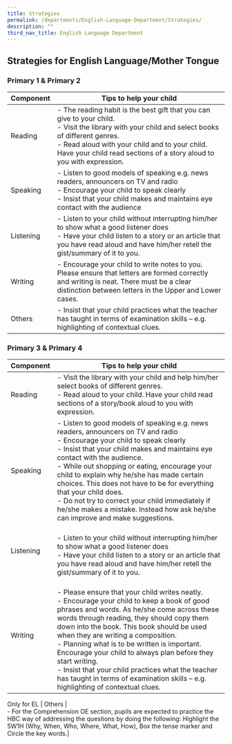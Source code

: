 ```yaml
---
title: Strategies
permalink: /departments/English-Language-Department/Strategies/
description: ""
third_nav_title: English Language Department
---
```

Strategies for English Language/Mother Tongue
---------------------------------------------

### **Primary 1 & Primary 2**

| Component | Tips to help your child |
| --- | --- |
| Reading | -   The reading habit is the best gift that you can give to your child.<br>-   Visit the library with your child and select books of different genres.<br>-   Read aloud with your child and to your child. Have your child read sections of a story aloud to you with expression.|
| Speaking | -   Listen to good models of speaking e.g. news readers, announcers on TV and radio<br>-   Encourage your child to speak clearly<br>-   Insist that your child makes and maintains eye contact with the audience|
| Listening | -   Listen to your child without interrupting him/her to show what a good listener does<br>-   Have your child listen to a story or an article that you have read aloud and have him/her retell the gist/summary of it to you.|
| Writing | -   Encourage your child to write notes to you.<br>   Please ensure that letters are formed correctly and writing is neat. There must be a clear distinction between letters in the Upper and Lower cases.|
| Others | -   Insist that your child practices what the teacher has taught in terms of examination skills – e.g. highlighting of contextual clues.|

### **Primary 3 & Primary 4**

| Component | Tips to help your child |
| --- | --- |
| Reading | -   Visit the library with your child and help him/her select books of different genres.<br>-   Read aloud to your child. Have your child read sections of a story/book aloud to you with expression.|
| Speaking | -   Listen to good models of speaking e.g. news readers, announcers on TV and radio<br>-   Encourage your child to speak clearly<br>-    Insist that your child makes and maintains eye contact with the audience.<br>-    While out shopping or eating, encourage your child to explain why he/she has made certain choices. This does not have to be for everything that your child does.<br>-    Do not try to correct your child immediately if he/she makes a mistake. Instead how ask he/she can improve and make suggestions.|
| Listening | <br>-    Listen to your child without interrupting him/her to show what a good listener does<br>-    Have your child listen to a story or an article that you have read aloud and have him/her retell the gist/summary of it to you.|
| Writing | <br>-    Please ensure that your child writes neatly.<br>-    Encourage your child to keep a book of good phrases and words. As he/she come across these words through reading, they should copy them down into the book. This book should be used when they are writing a composition.<br>-    Planning what is to be written is important. Encourage your child to always plan before they start writing. <br>-    Insist that your child practices what the teacher has taught in terms of examination skills – e.g. highlighting of contextual clues.|
Only for EL
| Others |<br>-   For the Comprehension OE section, pupils are expected to practice the HBC way of addressing the questions by doing the following: Highlight the 5W1H (Why, When, Who, Where, What, How), Box the tense marker and Circle the key words.|